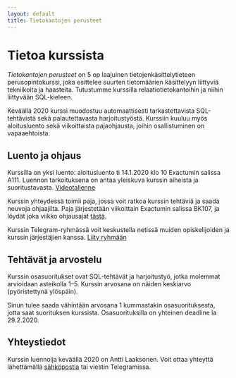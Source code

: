 ```yaml
---
layout: default
title: Tietokantojen perusteet
---
```

# Tietoa kurssista

_Tietokantojen perusteet_ on 5 op laajuinen
tietojenkäsittelytieteen perusopintokurssi,
joka esittelee suurten tietomäärien käsittelyyn
liittyviä tekniikoita ja haasteita.
Tutustumme kurssilla relaatiotietokantoihin
ja niihin liittyvään SQL-kieleen.

Keväällä 2020 kurssi muodostuu automaattisesti
tarkastettavista SQL-tehtävistä sekä
palautettavasta harjoitustyöstä.
Kurssiin kuuluu myös aloitusluento sekä
viikoittaista pajaohjausta,
joihin osallistuminen on vapaaehtoista.

## Luento ja ohjaus

Kurssilla on yksi luento: aloitusluento ti 14.1.2020 klo 10 Exactumin salissa A111.
Luennon tarkoituksena on antaa yleiskuva kurssin aiheista
ja suoritustavasta.
[Videotallenne](https://www.helsinki.fi/en/unitube/video/a9e6eb6e-8cda-4a15-9e67-e635da0c8bce)

Kurssin yhteydessä toimii paja, jossa voit ratkoa kurssin tehtäviä ja saada
neuvoja ohjaajilta.
Paja järjestetään viikoittain Exactumin salissa BK107,
ja löydät joka viikko ohjausajat [tästä](https://study.cs.helsinki.fi/pajat/api/tikape/current?color=pink&text=Tikape).

Kurssin Telegram-ryhmässä voit keskustella netissä muiden opiskelijoiden ja
kurssin järjestäjien kanssa. [Liity ryhmään](https://t.me/tkt_tikape)

## Tehtävät ja arvostelu

Kurssin osasuoritukset ovat SQL-tehtävät ja harjoitustyö,
jotka molemmat arvioidaan asteikolla 1–5.
Kurssin arvosana on näiden keskiarvo (pyöristettynä ylöspäin).

Sinun tulee saada vähintään arvosana 1 kummastakin osasuorituksesta,
jotta saat suorituksen kurssista.
Osasuorituksilla on yhteinen deadline la 29.2.2020.

## Yhteystiedot

Kurssin luennoija keväällä 2020 on Antti Laaksonen.
Voit ottaa yhteyttä lähettämällä [sähköpostia](mailto:ahslaaks@cs.helsinki.fi)
tai viestin Telegramissa. 
